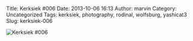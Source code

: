 Title: Kerksiek #006
Date: 2013-10-06 16:13
Author: marvin
Category: Uncategorized
Tags: kerksiek, photography, rodinal, wolfsburg, yashicat3
Slug: kerksiek-006

![Kerksiek \#006]({static}/images/10117827046_b8acff3a08_b.jpg)

